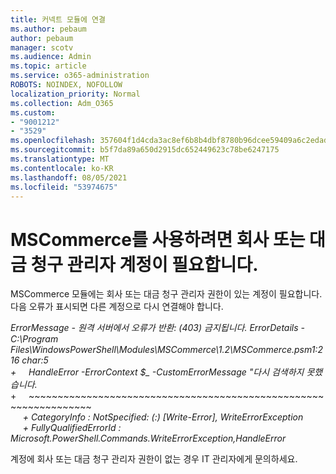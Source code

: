 ```yaml
---
title: 커넥트 모듈에 연결
ms.author: pebaum
author: pebaum
manager: scotv
ms.audience: Admin
ms.topic: article
ms.service: o365-administration
ROBOTS: NOINDEX, NOFOLLOW
localization_priority: Normal
ms.collection: Adm_O365
ms.custom:
- "9001212"
- "3529"
ms.openlocfilehash: 357604f1d4cda3ac8ef6b8b4dbf8780b96dcee59409a6c2edad4a84d6adda62a
ms.sourcegitcommit: b5f7da89a650d2915dc652449623c78be6247175
ms.translationtype: MT
ms.contentlocale: ko-KR
ms.lasthandoff: 08/05/2021
ms.locfileid: "53974675"
---
```

# <a name="mscommerce-requires-a-company-or-billing-administrator-account"></a>MSCommerce를 사용하려면 회사 또는 대금 청구 관리자 계정이 필요합니다.

MSCommerce 모듈에는 회사 또는 대금 청구 관리자 권한이 있는 계정이 필요합니다. 다음 오류가 표시되면 다른 계정으로 다시 연결해야 합니다.

*ErrorMessage - 원격 서버에서 오류가 반환: (403) 금지됩니다. ErrorDetails - C:\Program Files\WindowsPowerShell\Modules\MSCommerce\1.2\MSCommerce.psm1:216 char:5*<br>
*+&nbsp;&nbsp;&nbsp;&nbsp;&nbsp;HandleError -ErrorContext $_ -CustomErrorMessage "다시 검색하지 못했습니다.*<br>
\+&nbsp;&nbsp;&nbsp;&nbsp;&nbsp;~~~~~~~~~~~~~~~~~~~~~~~~~~~~~~~~~~~~~~~~~~~~~~~~~~~~~~~~~~~~~~~~~<br>
&nbsp;&nbsp;&nbsp;&nbsp;&nbsp;*+ CategoryInfo : NotSpecified: (:) [Write-Error], WriteErrorException*<br>
&nbsp;&nbsp;&nbsp;&nbsp;&nbsp;*+ FullyQualifiedErrorId : Microsoft.PowerShell.Commands.WriteErrorException,HandleError*

계정에 회사 또는 대금 청구 관리자 권한이 없는 경우 IT 관리자에게 문의하세요.
